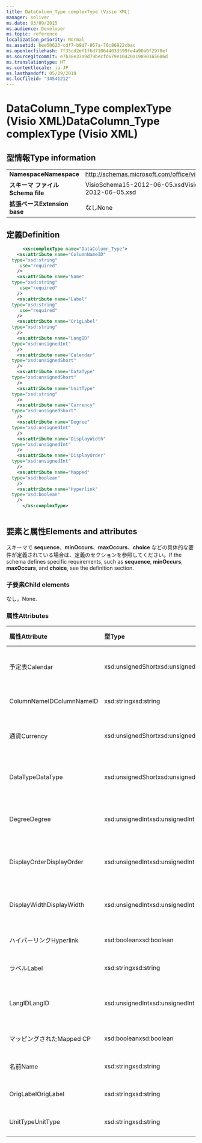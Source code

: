 ```yaml
---
title: DataColumn_Type complexType (Visio XML)
manager: soliver
ms.date: 03/09/2015
ms.audience: Developer
ms.topic: reference
localization_priority: Normal
ms.assetid: bee50623-cdf7-b9d7-867a-70c86922cbac
ms.openlocfilehash: 7f35cd2ef1f6d710644033599fe4a90a0f2978ef
ms.sourcegitcommit: e7b38e37a9d79becfd679e10420a19890165606d
ms.translationtype: HT
ms.contentlocale: ja-JP
ms.lasthandoff: 05/29/2019
ms.locfileid: "34541212"
---
```

# <a name="datacolumn_type-complextype-visio-xml"></a><span data-ttu-id="6fed5-102">DataColumn_Type complexType (Visio XML)</span><span class="sxs-lookup"><span data-stu-id="6fed5-102">DataColumn_Type complexType (Visio XML)</span></span>

## <a name="type-information"></a><span data-ttu-id="6fed5-103">型情報</span><span class="sxs-lookup"><span data-stu-id="6fed5-103">Type information</span></span>

|||
|:-----|:-----|
|<span data-ttu-id="6fed5-104">**Namespace**</span><span class="sxs-lookup"><span data-stu-id="6fed5-104">**Namespace**</span></span> <br/> |http://schemas.microsoft.com/office/visio/2011/1/core  <br/> |
|<span data-ttu-id="6fed5-105">**スキーマ ファイル**</span><span class="sxs-lookup"><span data-stu-id="6fed5-105">**Schema file**</span></span> <br/> |<span data-ttu-id="6fed5-106">VisioSchema15-2012-06-05.xsd</span><span class="sxs-lookup"><span data-stu-id="6fed5-106">VisioSchema15-2012-06-05.xsd</span></span>  <br/> |
|<span data-ttu-id="6fed5-107">**拡張ベース**</span><span class="sxs-lookup"><span data-stu-id="6fed5-107">**Extension base**</span></span> <br/> |<span data-ttu-id="6fed5-108">なし</span><span class="sxs-lookup"><span data-stu-id="6fed5-108">None</span></span>  <br/> |
   
## <a name="definition"></a><span data-ttu-id="6fed5-109">定義</span><span class="sxs-lookup"><span data-stu-id="6fed5-109">Definition</span></span>

```XML
      <xs:complexType name="DataColumn_Type">
    <xs:attribute name="ColumnNameID"
  type="xsd:string"
     use="required"
    />
    <xs:attribute name="Name"
  type="xsd:string"
     use="required"
    />
    <xs:attribute name="Label"
  type="xsd:string"
     use="required"
    />
    <xs:attribute name="OrigLabel"
  type="xsd:string"
    />
    <xs:attribute name="LangID"
  type="xsd:unsignedInt"
    />
    <xs:attribute name="Calendar"
  type="xsd:unsignedShort"
    />
    <xs:attribute name="DataType"
  type="xsd:unsignedShort"
    />
    <xs:attribute name="UnitType"
  type="xsd:string"
    />
    <xs:attribute name="Currency"
  type="xsd:unsignedShort"
    />
    <xs:attribute name="Degree"
  type="xsd:unsignedInt"
    />
    <xs:attribute name="DisplayWidth"
  type="xsd:unsignedInt"
    />
    <xs:attribute name="DisplayOrder"
  type="xsd:unsignedInt"
    />
    <xs:attribute name="Mapped"
  type="xsd:boolean"
    />
    <xs:attribute name="Hyperlink"
  type="xsd:boolean"
    />
      </xs:complexType>
      
```

## <a name="elements-and-attributes"></a><span data-ttu-id="6fed5-110">要素と属性</span><span class="sxs-lookup"><span data-stu-id="6fed5-110">Elements and attributes</span></span>

<span data-ttu-id="6fed5-111">スキーマで **sequence**、**minOccurs**、**maxOccurs**、**choice** などの具体的な要件が定義されている場合は、定義のセクションを参照してください。</span><span class="sxs-lookup"><span data-stu-id="6fed5-111">If the schema defines specific requirements, such as **sequence**, **minOccurs**,
    **maxOccurs**, and
    **choice**, see the definition section.</span></span> 
  
### <a name="child-elements"></a><span data-ttu-id="6fed5-112">子要素</span><span class="sxs-lookup"><span data-stu-id="6fed5-112">Child elements</span></span>

<span data-ttu-id="6fed5-113">なし。</span><span class="sxs-lookup"><span data-stu-id="6fed5-113">None.</span></span>
  
### <a name="attributes"></a><span data-ttu-id="6fed5-114">属性</span><span class="sxs-lookup"><span data-stu-id="6fed5-114">Attributes</span></span>

|<span data-ttu-id="6fed5-115">**属性**</span><span class="sxs-lookup"><span data-stu-id="6fed5-115">**Attribute**</span></span>|<span data-ttu-id="6fed5-116">**型**</span><span class="sxs-lookup"><span data-stu-id="6fed5-116">**Type**</span></span>|<span data-ttu-id="6fed5-117">**必須**</span><span class="sxs-lookup"><span data-stu-id="6fed5-117">**Required**</span></span>|<span data-ttu-id="6fed5-118">**説明**</span><span class="sxs-lookup"><span data-stu-id="6fed5-118">**Description**</span></span>|<span data-ttu-id="6fed5-119">**可能な値**</span><span class="sxs-lookup"><span data-stu-id="6fed5-119">**Possible values**</span></span>|
|:-----|:-----|:-----|:-----|:-----|
|<span data-ttu-id="6fed5-120">予定表</span><span class="sxs-lookup"><span data-stu-id="6fed5-120">Calendar</span></span>  <br/> |<span data-ttu-id="6fed5-121">xsd:unsignedShort</span><span class="sxs-lookup"><span data-stu-id="6fed5-121">xsd:unsignedShort</span></span>  <br/> |<span data-ttu-id="6fed5-122">省略可能</span><span class="sxs-lookup"><span data-stu-id="6fed5-122">optional</span></span>  <br/> ||<span data-ttu-id="6fed5-123">xsd:unsignedShort 型の値。</span><span class="sxs-lookup"><span data-stu-id="6fed5-123">Values of the xsd:unsignedShort type.</span></span>  <br/> |
|<span data-ttu-id="6fed5-124">ColumnNameID</span><span class="sxs-lookup"><span data-stu-id="6fed5-124">ColumnNameID</span></span>  <br/> |<span data-ttu-id="6fed5-125">xsd:string</span><span class="sxs-lookup"><span data-stu-id="6fed5-125">xsd:string</span></span>  <br/> |<span data-ttu-id="6fed5-126">必須</span><span class="sxs-lookup"><span data-stu-id="6fed5-126">required</span></span>  <br/> ||<span data-ttu-id="6fed5-127">xsd:string 型の値。</span><span class="sxs-lookup"><span data-stu-id="6fed5-127">Values of the xsd:string type.</span></span>  <br/> |
|<span data-ttu-id="6fed5-128">通貨</span><span class="sxs-lookup"><span data-stu-id="6fed5-128">Currency</span></span>  <br/> |<span data-ttu-id="6fed5-129">xsd:unsignedShort</span><span class="sxs-lookup"><span data-stu-id="6fed5-129">xsd:unsignedShort</span></span>  <br/> |<span data-ttu-id="6fed5-130">省略可能</span><span class="sxs-lookup"><span data-stu-id="6fed5-130">optional</span></span>  <br/> ||<span data-ttu-id="6fed5-131">xsd:unsignedShort 型の値。</span><span class="sxs-lookup"><span data-stu-id="6fed5-131">Values of the xsd:unsignedShort type.</span></span>  <br/> |
|<span data-ttu-id="6fed5-132">DataType</span><span class="sxs-lookup"><span data-stu-id="6fed5-132">DataType</span></span>  <br/> |<span data-ttu-id="6fed5-133">xsd:unsignedShort</span><span class="sxs-lookup"><span data-stu-id="6fed5-133">xsd:unsignedShort</span></span>  <br/> |<span data-ttu-id="6fed5-134">省略可能</span><span class="sxs-lookup"><span data-stu-id="6fed5-134">optional</span></span>  <br/> ||<span data-ttu-id="6fed5-135">xsd:unsignedShort 型の値。</span><span class="sxs-lookup"><span data-stu-id="6fed5-135">Values of the xsd:unsignedShort type.</span></span>  <br/> |
|<span data-ttu-id="6fed5-136">Degree</span><span class="sxs-lookup"><span data-stu-id="6fed5-136">Degree</span></span>  <br/> |<span data-ttu-id="6fed5-137">xsd:unsignedInt</span><span class="sxs-lookup"><span data-stu-id="6fed5-137">xsd:unsignedInt</span></span>  <br/> |<span data-ttu-id="6fed5-138">省略可能</span><span class="sxs-lookup"><span data-stu-id="6fed5-138">optional</span></span>  <br/> ||<span data-ttu-id="6fed5-139">xsd:unsignedInt 型の値。</span><span class="sxs-lookup"><span data-stu-id="6fed5-139">Values of the xsd:unsignedInt type.</span></span>  <br/> |
|<span data-ttu-id="6fed5-140">DisplayOrder</span><span class="sxs-lookup"><span data-stu-id="6fed5-140">DisplayOrder</span></span>  <br/> |<span data-ttu-id="6fed5-141">xsd:unsignedInt</span><span class="sxs-lookup"><span data-stu-id="6fed5-141">xsd:unsignedInt</span></span>  <br/> |<span data-ttu-id="6fed5-142">省略可能</span><span class="sxs-lookup"><span data-stu-id="6fed5-142">optional</span></span>  <br/> ||<span data-ttu-id="6fed5-143">xsd:unsignedInt 型の値。</span><span class="sxs-lookup"><span data-stu-id="6fed5-143">Values of the xsd:unsignedInt type.</span></span>  <br/> |
|<span data-ttu-id="6fed5-144">DisplayWidth</span><span class="sxs-lookup"><span data-stu-id="6fed5-144">DisplayWidth</span></span>  <br/> |<span data-ttu-id="6fed5-145">xsd:unsignedInt</span><span class="sxs-lookup"><span data-stu-id="6fed5-145">xsd:unsignedInt</span></span>  <br/> |<span data-ttu-id="6fed5-146">省略可能</span><span class="sxs-lookup"><span data-stu-id="6fed5-146">optional</span></span>  <br/> ||<span data-ttu-id="6fed5-147">xsd:unsignedInt 型の値。</span><span class="sxs-lookup"><span data-stu-id="6fed5-147">Values of the xsd:unsignedInt type.</span></span>  <br/> |
|<span data-ttu-id="6fed5-148">ハイパーリンク</span><span class="sxs-lookup"><span data-stu-id="6fed5-148">Hyperlink</span></span>  <br/> |<span data-ttu-id="6fed5-149">xsd:boolean</span><span class="sxs-lookup"><span data-stu-id="6fed5-149">xsd:boolean</span></span>  <br/> |<span data-ttu-id="6fed5-150">省略可能</span><span class="sxs-lookup"><span data-stu-id="6fed5-150">optional</span></span>  <br/> ||<span data-ttu-id="6fed5-151">xsd:boolean 型の値。</span><span class="sxs-lookup"><span data-stu-id="6fed5-151">Values of the xsd:boolean type.</span></span>  <br/> |
|<span data-ttu-id="6fed5-152">ラベル</span><span class="sxs-lookup"><span data-stu-id="6fed5-152">Label</span></span>  <br/> |<span data-ttu-id="6fed5-153">xsd:string</span><span class="sxs-lookup"><span data-stu-id="6fed5-153">xsd:string</span></span>  <br/> |<span data-ttu-id="6fed5-154">必須</span><span class="sxs-lookup"><span data-stu-id="6fed5-154">required</span></span>  <br/> ||<span data-ttu-id="6fed5-155">xsd:string 型の値。</span><span class="sxs-lookup"><span data-stu-id="6fed5-155">Values of the xsd:string type.</span></span>  <br/> |
|<span data-ttu-id="6fed5-156">LangID</span><span class="sxs-lookup"><span data-stu-id="6fed5-156">LangID</span></span>  <br/> |<span data-ttu-id="6fed5-157">xsd:unsignedInt</span><span class="sxs-lookup"><span data-stu-id="6fed5-157">xsd:unsignedInt</span></span>  <br/> |<span data-ttu-id="6fed5-158">省略可能</span><span class="sxs-lookup"><span data-stu-id="6fed5-158">optional</span></span>  <br/> ||<span data-ttu-id="6fed5-159">xsd:unsignedInt 型の値。</span><span class="sxs-lookup"><span data-stu-id="6fed5-159">Values of the xsd:unsignedInt type.</span></span>  <br/> |
|<span data-ttu-id="6fed5-160">マッピングされた</span><span class="sxs-lookup"><span data-stu-id="6fed5-160">Mapped CP</span></span>  <br/> |<span data-ttu-id="6fed5-161">xsd:boolean</span><span class="sxs-lookup"><span data-stu-id="6fed5-161">xsd:boolean</span></span>  <br/> |<span data-ttu-id="6fed5-162">省略可能</span><span class="sxs-lookup"><span data-stu-id="6fed5-162">optional</span></span>  <br/> ||<span data-ttu-id="6fed5-163">xsd:boolean 型の値。</span><span class="sxs-lookup"><span data-stu-id="6fed5-163">Values of the xsd:boolean type.</span></span>  <br/> |
|<span data-ttu-id="6fed5-164">名前</span><span class="sxs-lookup"><span data-stu-id="6fed5-164">Name</span></span>  <br/> |<span data-ttu-id="6fed5-165">xsd:string</span><span class="sxs-lookup"><span data-stu-id="6fed5-165">xsd:string</span></span>  <br/> |<span data-ttu-id="6fed5-166">必須</span><span class="sxs-lookup"><span data-stu-id="6fed5-166">required</span></span>  <br/> ||<span data-ttu-id="6fed5-167">xsd:string 型の値。</span><span class="sxs-lookup"><span data-stu-id="6fed5-167">Values of the xsd:string type.</span></span>  <br/> |
|<span data-ttu-id="6fed5-168">OrigLabel</span><span class="sxs-lookup"><span data-stu-id="6fed5-168">OrigLabel</span></span>  <br/> |<span data-ttu-id="6fed5-169">xsd:string</span><span class="sxs-lookup"><span data-stu-id="6fed5-169">xsd:string</span></span>  <br/> |<span data-ttu-id="6fed5-170">省略可能</span><span class="sxs-lookup"><span data-stu-id="6fed5-170">optional</span></span>  <br/> ||<span data-ttu-id="6fed5-171">xsd:string 型の値。</span><span class="sxs-lookup"><span data-stu-id="6fed5-171">Values of the xsd:string type.</span></span>  <br/> |
|<span data-ttu-id="6fed5-172">UnitType</span><span class="sxs-lookup"><span data-stu-id="6fed5-172">UnitType</span></span>  <br/> |<span data-ttu-id="6fed5-173">xsd:string</span><span class="sxs-lookup"><span data-stu-id="6fed5-173">xsd:string</span></span>  <br/> |<span data-ttu-id="6fed5-174">省略可能</span><span class="sxs-lookup"><span data-stu-id="6fed5-174">optional</span></span>  <br/> ||<span data-ttu-id="6fed5-175">xsd:string 型の値。</span><span class="sxs-lookup"><span data-stu-id="6fed5-175">Values of the xsd:string type.</span></span>  <br/> |
   

